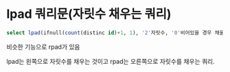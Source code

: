 # lpad 쿼리문(자릿수 채우는 쿼리)

```sql
select lpad(ifnull(count(distinc id)+1, 1), '2'자릿수, '0'비어있을 경우 채울 문자) from table where date = #{date}
```

비슷한 기능으로 rpad가 있음

lpad는 왼쪽으로 자릿수를 채우는 것이고 rpad는 오른쪽으로 자릿수를 채우는 쿼리.